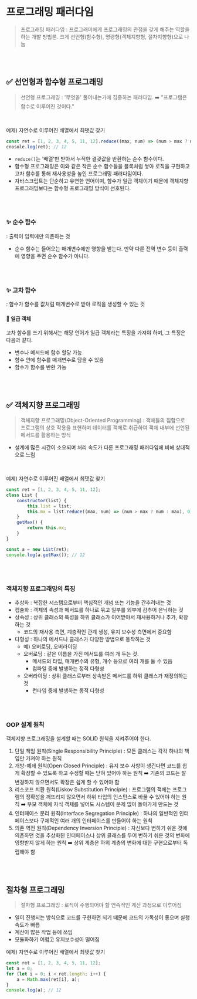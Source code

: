 # 프로그래밍 패러다임

> 프로그래밍 패러다임 : 프로그래머에게 프로그래밍의 관점을 갖게 해주는 역할을 하는 개발 방법론. 크게 선언형(함수형), 명령형(객체지향형, 절차지향형)으로 나눔

<br><br>

## ✅ 선언형과 함수형 프로그래밍

> 선언형 프로그래밍 : '무엇을' 풀어내는가에 집중하는 패러다임.
> ➡️ "프로그램은 함수로 이루어진 것이다."

<br>

예제) 자연수로 이루어진 배열에서 최댓값 찾기

```javascript
const ret = [1, 2, 3, 4, 5, 11, 12].reduce((max, num) => (num > max ? num : max), 0);
cnosole.log(ret); // 12
```

- `reduce()`는 '배열'만 받아서 누적한 결괏값을 반환하는 순수 함수이다.
- 함수형 프로그래밍은 이와 같은 작은 순수 함수들을 블록처럼 쌓아 로직을 구현하고 고차 함수를 통해 재사용성을 높인 프로그래밍 패러다임이다.
- 자바스크립트는 단순하고 유연한 언어이며, 함수가 일급 객체이기 때문에 객체지향 프로그래밍보다는 함수형 프로그래밍 방식이 선호된다.

<br><br>

### ✨ 순수 함수

: 출력이 입력에만 의존하는 것

- 순수 함수는 들어오는 매개변수에만 영향을 받는다. 만약 다른 전역 변수 등이 출력에 영향을 주면 순수 함수가 아니다.

<br><br>

### ✨ 고차 함수

: 함수가 함수를 값처럼 매개변수로 받아 로직을 생성할 수 있는 것

#### 🧐 일급 객체

고차 함수를 쓰기 위해서는 해당 언어가 일급 객체라는 특징을 가져야 하며, 그 특징은 다음과 같다.

- 변수나 메서드에 함수 할당 가능
- 함수 안에 함수를 매개변수로 담을 수 있음
- 함수가 함수를 반환 가능

<br><br>

## ✅ 객체지향 프로그래밍

> 객체지향 프로그래밍(Object-Oriented Programming) : 객체들의 집합으로 프로그램의 상호 작용을 표현하며 데이터를 객체로 취급하여 객체 내부에 선언된 메서드를 활용하는 방식

- 설계에 많은 시간이 소요되며 처리 속도가 다른 프로그래밍 패러다임에 비해 상대적으로 느림

<br>

예제) 자연수로 이루어진 배열에서 최댓값 찾기

```javascript
const ret = [1, 2, 3, 4, 5, 11, 12];
class List {
	constructor(list) {
		this.list = list;
		this.mx = list.reduce((max, num) => (num > max ? num : max), 0);
	}
	getMax() {
		return this.mx;
	}
}

const a = new List(ret);
console.log(a.getMax()); // 12
```

<br><br>

### 객체지향 프로그래밍의 특징

- 추상화 : 복잡한 시스템으로부터 핵심적인 개념 또는 기능을 간추려내는 것
- 캡슐화 : 객체의 속성과 메서드를 하나로 묶고 일부를 외부에 감추어 은닉하는 것
- 상속성 : 상위 클래스의 특성을 하위 클래스가 이어받아서 재사용하거나 추가, 확장하는 것
  - 코드의 재사용 측면, 계층적인 관계 생성, 유지 보수성 측면에서 중요함
- 다형성 : 하나의 메서드나 클래스가 다양한 방법으로 동작하는 것
  - 예) 오버로딩, 오버라이딩
  - 오버로딩 : 같은 이름을 가진 메서드를 여러 개 두는 것.
    - 메서드의 타입, 매개변수의 유형, 개수 등으로 여러 개를 둘 수 있음
    - 컴파일 중에 발생하는 정적 다형성
  - 오버라이딩 : 상위 클래스로부터 상속받은 메서드를 하위 클래스가 재정의하는 것
    - 런타임 중에 발생하는 동적 다형성

<br><br>

### OOP 설계 원칙

객체지향 프로그래밍을 설계할 때는 SOLID 원칙을 지켜주어야 한다.

1. 단일 책임 원칙(Single Responsibility Principle) : 모든 클래스는 각각 하나의 책임만 가져야 하는 원칙
2. 개방-폐쇄 원칙(Open Closed Principle) : 유지 보수 사항이 생긴다면 코드를 쉽게 확장할 수 있도록 하고 수정할 때는 닫혀 있어야 하는 원칙 ➡️ 기존의 코드는 잘 변경하지 않으면서도 확장은 쉽게 할 수 있어야 함
3. 리스코프 치환 원칙(Liskov Substitution Principle) : 프로그램의 객체는 프로그램의 정확성을 깨뜨리지 않으면서 하위 타입의 인스턴스로 바꿀 수 있어야 하는 원칙 ➡️ 부모 객체에 자식 객체를 넣어도 시스템이 문제 없이 돌아가게 만드는 것
4. 인터페이스 분리 원칙(Interface Segregation Principle) : 하나의 일반적인 인터페이스보다 구체적인 여러 개의 인터페이스를 만들어야 하는 원칙
5. 의존 역전 원칙(Dependency Inversion Principle) : 자신보다 변하기 쉬운 것에 의존하던 것을 추상화된 인터페이스나 상위 클래스를 두어 변하기 쉬운 것의 변화에 영향받지 않게 하는 원칙 ➡️ 상위 계층은 하위 계층의 변화에 대한 구현으로부터 독립해야 함

<br><br>

## 절차형 프로그래밍

> 절차형 프로그래밍 : 로직이 수행되어야 할 연속적인 계산 과정으로 이루어짐

- 일이 진행되는 방식으로 코드를 구현하면 되기 때문에 코드의 가독성이 좋으며 실행 속도가 빠름
- 계산이 많은 작업 등에 쓰임
- 모듈화하기 어렵고 유지보수성이 떨어짐

예제) 자연수로 이루어진 배열에서 최댓값 찾기

```javascript
const ret = [1, 2, 3, 4, 5, 11, 12];
let a = 0;
for (let i = 0; i < ret.length; i++) {
	a = Math.max(ret[i], a);
}
console.log(a); // 12
```
